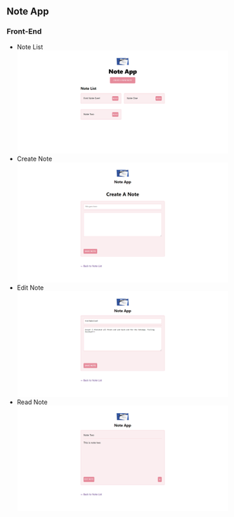 ## Note App
### Front-End
* Note List
![Image of NoteList](https://github.com/huyenNguyen20/NoteApp/blob/master/ProjectPageImages/NoteList.png)
* Create Note
![Image of Create Note](https://github.com/huyenNguyen20/NoteApp/blob/master/ProjectPageImages/CreatNote.png)
* Edit Note
![Image of EditNote](https://github.com/huyenNguyen20/NoteApp/blob/master/ProjectPageImages/EditNote.png)
* Read Note
![Image of ReadNote](https://github.com/huyenNguyen20/NoteApp/blob/master/ProjectPageImages/ReadNote.png)

